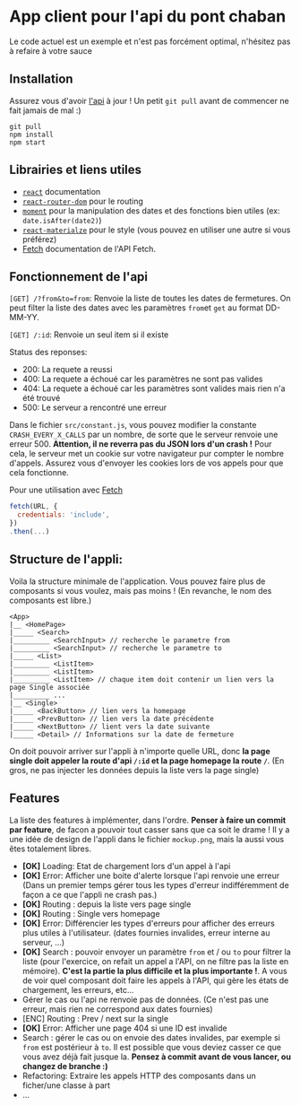 # App client pour l'api du pont chaban

Le code actuel est un exemple et n'est pas forcément optimal, n'hésitez pas à refaire à votre sauce

## Installation

Assurez vous d'avoir [l'api](https://github.com/papswell/apit-chaban) à jour ! Un petit `git pull` avant de commencer ne fait jamais de mal :)

```
git pull
npm install
npm start
```

## Librairies et liens utiles
- [`react`](https://reactjs.org/) documentation
- [`react-router-dom`](https://reacttraining.com/react-router/web/guides/philosophy) pour le routing
- [`moment`](https://momentjs.com/docs/) pour la manipulation des dates et des fonctions bien utiles (ex: `date.isAfter(date2)`)
- [`react-materialze`](https://react-materialize.github.io/#/) pour le style (vous pouvez en utiliser une autre si vous préférez)
- [Fetch](https://developer.mozilla.org/en-US/docs/Web/API/Fetch_API/Using_Fetch) documentation de l'API Fetch.

## Fonctionnement de l'api

`[GET] /?from&to=from`: Renvoie la liste de toutes les dates de fermetures. On peut filter la liste des dates avec les paramètres `from`et `get` au format DD-MM-YY.

`[GET] /:id`: Renvoie un seul item si il existe

Status des reponses:  
- 200: La requete a reussi
- 400: La requete a échoué car les paramètres ne sont pas valides
- 404: La requete a échoué car les paramètres sont valides mais rien n'a été trouvé
- 500: Le serveur a rencontré une erreur

Dans le fichier `src/constant.js`, vous pouvez modifier la constante `CRASH_EVERY_X_CALLS` par un nombre,
de sorte que le serveur renvoie une erreur 500. __Attention, il ne reverra pas du JSON lors d'un crash !__
Pour cela, le serveur met un cookie sur votre navigateur pur compter le nombre d'appels. Assurez vous d'envoyer les cookies lors de vos appels
pour que cela fonctionne.

Pour une utilisation avec [Fetch](https://developer.mozilla.org/en-US/docs/Web/API/Fetch_API/Using_Fetch)
```js
fetch(URL, {
  credentials: 'include',
})
.then(...)
```
## Structure de l'appli:
Voila la structure minimale de l'application. Vous pouvez faire plus de composants si vous voulez, mais pas moins ! (En revanche, le nom des composants est libre.)

```
<App>
|__ <HomePage>
|_____ <Search>
|_________ <SearchInput> // recherche le parametre from
|_________ <SearchInput> // recherche le parametre to
|_____ <List>
|_________ <ListItem>
|_________ <ListItem>
|_________ <ListItem> // chaque item doit contenir un lien vers la page Single associée
|_________ ...
|__ <Single>
|_____ <BackButton> // lien vers la homepage
|_____ <PrevButton> // lien vers la date précédente
|_____ <NextButton> // lient vers la date suivante
|_____ <Detail> // Informations sur la date de fermeture

```
On doit pouvoir arriver sur l'appli à n'importe quelle URL, donc __la page single doit appeler la route d'api `/:id` et la page homepage la route `/`__. (En gros, ne pas injecter les données depuis la liste vers la page single)

## Features

La liste des features à implémenter, dans l'ordre. __Penser à faire un commit par feature__, de facon a pouvoir tout casser sans que ca soit le drame !  Il y a une idée de design de l'appli dans le fichier `mockup.png`, mais la aussi vous êtes totalement libres.

- **[OK]** Loading: Etat de chargement lors d'un appel à l'api
- **[OK]** Error: Afficher une boite d'alerte lorsque l'api renvoie une erreur (Dans un premier temps gérer tous les types d'erreur indifféremment de façon  a ce que l'appli ne crash pas.)
- **[OK]** Routing : depuis la liste vers page single
- **[OK]** Routing : Single vers homepage
- **[OK]** Error: Différencier les types d'erreurs pour afficher des erreurs plus utiles à l'utilisateur. (dates fournies invalides, erreur interne au serveur, ...)
- **[OK]** Search : pouvoir envoyer un paramètre `from` et / ou `to` pour filtrer la liste (pour l'exercice, on refait un appel a l'API, on ne filtre pas la liste en mémoire). __C'est la partie la plus difficile et la plus importante !__. A vous de voir quel composant doit faire les appels à l'API, qui gère les états de chargement, les erreurs, etc...
- Gérer le cas ou l'api ne renvoie pas de données. (Ce n'est pas une erreur, mais rien ne correspond aux dates fournies)
- [ENC] Routing : Prev / next sur la single
- **[OK]** Error: Afficher une page 404 si une ID est invalide
- Search : gérer le cas ou on envoie des dates invalides, par exemple si `from` est postérieur à `to`. Il est possible que vous deviez casser ce que vous avez déjà fait jusque la. __Pensez à commit avant de vous lancer, ou changez de branche :)__
- Refactoring: Extraire les appels HTTP des composants dans un ficher/une classe à part
- ...
